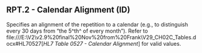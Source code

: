 ## RPT.2 - Calendar Alignment (ID)

Specifies an alignment of the repetition to a calendar (e.g., to distinguish every 30 days from “the 5^th^ of every month”). Refer to file:///E:\V2\v2.9%20final%20Nov%20from%20Frank\V29_CH02C_Tables.docx#HL70527[_HL7 Table 0527 - Calendar Alignment_] for valid values.
